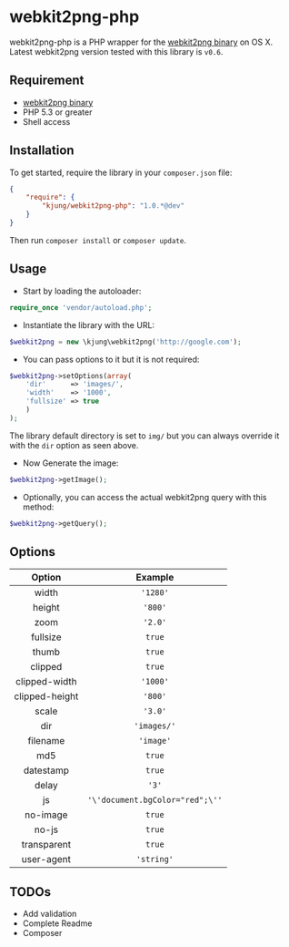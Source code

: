 # webkit2png-php

webkit2png-php is a PHP wrapper for the [webkit2png binary](https://github.com/paulhammond/webkit2png/) on OS X. Latest webkit2png version tested with this library is `v0.6`.

## Requirement

* [webkit2png binary](https://github.com/paulhammond/webkit2png/)
* PHP 5.3 or greater
* Shell access

## Installation

To get started, require the library in your `composer.json` file:

```JSON
{
	"require": {
		"kjung/webkit2png-php": "1.0.*@dev"
	}
}
```
Then run `composer install` or `composer update`.

## Usage

* Start by loading the autoloader: 

```PHP
require_once 'vendor/autoload.php';
```

* Instantiate the library with the URL:

```PHP
$webkit2png = new \kjung\webkit2png('http://google.com');
```

* You can pass options to it but it is not required:

```PHP
$webkit2png->setOptions(array(
	'dir'      => 'images/',
	'width'    => '1000',
	'fullsize' => true
	)
);
```
The library default directory is set to `img/` but you can always override it with the `dir` option as seen above.

* Now Generate the image:

```PHP
$webkit2png->getImage();
```

* Optionally, you can access the actual webkit2png query with this method:

```PHP
$webkit2png->getQuery();
```

## Options

| Option | Example |
| :---: | :---: |
| width | `'1280'` | 
| height | `'800'` |
| zoom | `'2.0'` |
| fullsize | `true` |
| thumb | `true` |
| clipped | `true` |
| clipped-width | `'1000'` |
| clipped-height | `'800'` |
| scale | `'3.0'` |
| dir | `'images/'` |
| filename | `'image'` |
| md5 | `true` |
| datestamp | `true` |
| delay | `'3'` |
| js | `'\'document.bgColor="red";\''` |
| no-image | `true` |
| no-js | `true` |
| transparent | `true` |
| user-agent | `'string'` |

## TODOs

* Add validation
* Complete Readme
* Composer

